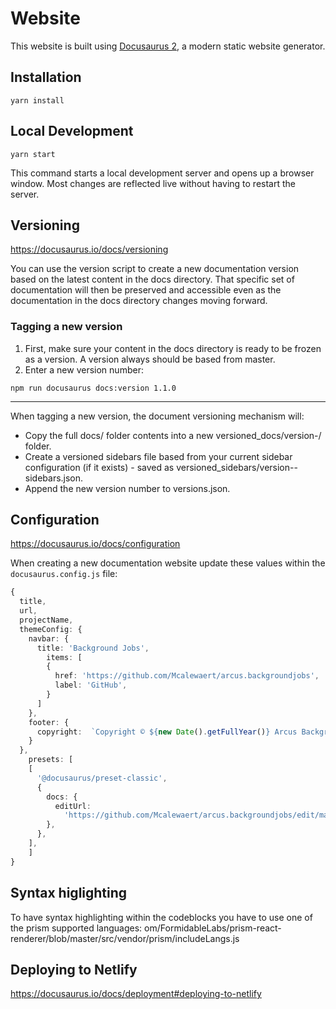 # Website

This website is built using [Docusaurus 2](https://docusaurus.io/), a modern static website generator.

## Installation

```console
yarn install
```

## Local Development

```console
yarn start
```

This command starts a local development server and opens up a browser window. Most changes are reflected live without having to restart the server.

## Versioning
https://docusaurus.io/docs/versioning

You can use the version script to create a new documentation version based on the latest content in the docs directory. That specific set of documentation will then be preserved and accessible even as the documentation in the docs directory changes moving forward.

### Tagging a new version

1. First, make sure your content in the docs directory is ready to be frozen as a version. A version always should be based from master.
2. Enter a new version number: 
   
`npm run docusaurus docs:version 1.1.0`

---
When tagging a new version, the document versioning mechanism will:

- Copy the full docs/ folder contents into a new versioned_docs/version-<version>/ folder.
- Create a versioned sidebars file based from your current sidebar configuration (if it exists) - saved as versioned_sidebars/version-<version>-sidebars.json.
- Append the new version number to versions.json.

## Configuration

https://docusaurus.io/docs/configuration

When creating a new documentation website update these values within the `docusaurus.config.js` file:


```typescript
{
  title,
  url,
  projectName,
  themeConfig: {
    navbar: {
      title: 'Background Jobs',
        items: [
        {
          href: 'https://github.com/Mcalewaert/arcus.backgroundjobs',
          label: 'GitHub',
        }
      ]
    },
    footer: {
      copyright:  `Copyright © ${new Date().getFullYear()} Arcus Background Jobs maintained by arcus-azure`,
    }
  },
    presets: [
    [
      '@docusaurus/preset-classic',
      {
        docs: {
          editUrl:
            'https://github.com/Mcalewaert/arcus.backgroundjobs/edit/master',
        },
      },
    ],
    ]
}
```

## Syntax higlighting

To have syntax highlighting within the codeblocks you have to use one of the prism supported languages:
om/FormidableLabs/prism-react-renderer/blob/master/src/vendor/prism/includeLangs.js

## Deploying to Netlify

https://docusaurus.io/docs/deployment#deploying-to-netlify
